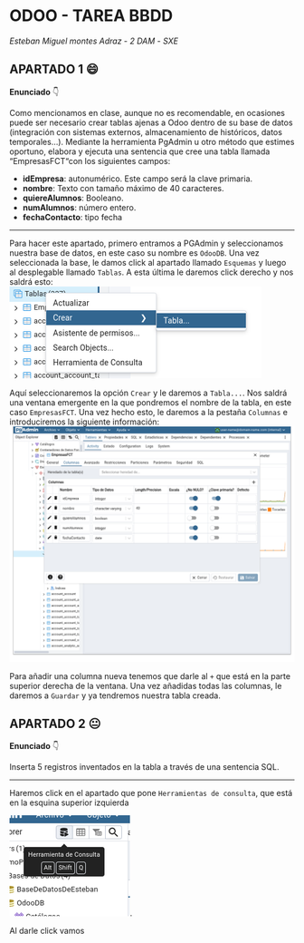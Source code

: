 # ODOO - TAREA BBDD
*Esteban Miguel montes Adraz* - *2 DAM* - *SXE*

## APARTADO 1 :smile:
**Enunciado**  :point_down:

Como mencionamos en clase, aunque no es recomendable, en ocasiones puede ser
necesario crear tablas ajenas a Odoo dentro de su base de datos (integración con
sistemas externos, almacenamiento de históricos, datos temporales…). Mediante la
herramienta PgAdmin u otro método que estimes oportuno, elabora y ejecuta una
sentencia que cree una tabla llamada “EmpresasFCT“con los siguientes campos:
- **idEmpresa**: autonumérico. Este campo será la clave primaria.
- **nombre**: Texto con tamaño máximo de 40 caracteres.
- **quiereAlumnos**: Booleano.
- **numAlumnos**: número entero.
- **fechaContacto**: tipo fecha
--- 

Para hacer este apartado, primero entramos a PGAdmin y seleccionamos nuestra base de datos, en este caso su nombre es ```OdooDB```. Una vez seleccionada la base, le damos click al apartado llamado ```Esquemas``` y luego al desplegable llamado ```Tablas```. A esta última le daremos click derecho y nos saldrá esto:
![imagen1](img/foto2.png)

Aquí seleccionaremos la opción ```Crear``` y le daremos a ```Tabla...```. Nos saldrá una ventana emergente en la que pondremos el nombre de la tabla, en este caso ```EmpresasFCT```. Una vez hecho esto, le daremos a la pestaña ```Columnas``` e introduciremos la siguiente información:
![imagen2](img/foto1.png)

Para añadir una columna nueva tenemos que darle al ```+``` que está en la parte superior derecha de la ventana. Una vez añadidas todas las columnas, le daremos a ```Guardar``` y ya tendremos nuestra tabla creada.

## APARTADO 2 :neutral_face:
**Enunciado** :point_down:

Inserta 5 registros inventados en la tabla a través de una sentencia SQL.

---

Haremos click en el apartado que pone ```Herramientas de consulta```, que está en la esquina superior izquierda

![imagen4](img/foto5.png).

Al darle click vamos 